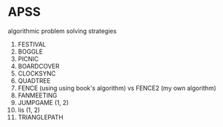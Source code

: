 # APSS
algorithmic problem solving strategies

1. FESTIVAL
2. BOGGLE
3. PICNIC
4. BOARDCOVER
5. CLOCKSYNC
6. QUADTREE
7. FENCE (using using book's algorithm) vs FENCE2 (my own algorithm)
8. FANMEETING
9. JUMPGAME (1, 2)
10. lis (1, 2)
11. TRIANGLEPATH
